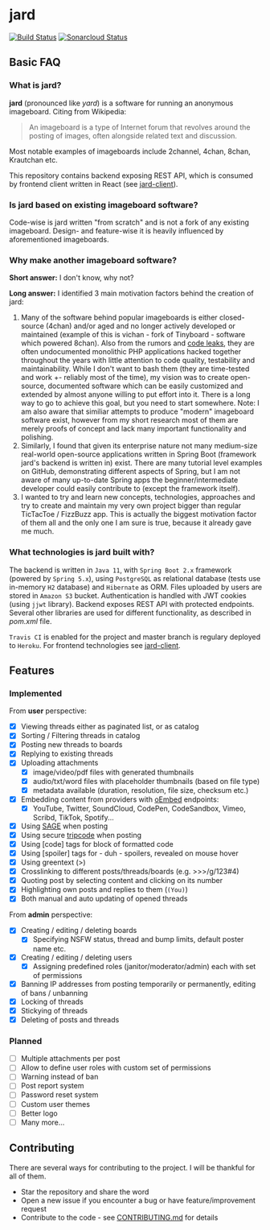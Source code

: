 # jard
[![Build Status](https://travis-ci.org/njuro/jard.svg?branch=master)](https://travis-ci.org/njuro/jard)
[![Sonarcloud Status](https://sonarcloud.io/api/project_badges/measure?project=njuro_jard&metric=alert_status)](https://sonarcloud.io/dashboard?id=njuro_jard)
## Basic FAQ
### What is jard?
**jard** (pronounced like *yard*)  is a software for running an anonymous imageboard. Citing from Wikipedia:
> An imageboard is a type of Internet forum that revolves around the posting 
> of images, often alongside related text and discussion. 

Most notable examples of imageboards include 2channel, 4chan, 8chan, Krautchan etc.

This repository contains backend exposing REST API, which is consumed by frontend client written in React (see [jard-client](https://github.com/njuro/jard-client)).

### Is jard based on existing imageboard software?
Code-wise is jard written "from scratch" and is not a fork of any existing imageboard. Design- and feature-wise it is heavily influenced by aforementioned imageboards.

### Why make another imageboard software?
**Short answer:** I don't know, why not?

**Long answer:** I identified 3 main motivation factors behind the creation of jard:

 1. Many of the software behind popular imageboards is either closed-source (4chan) and/or aged and no longer actively developed or maintained (example of this is vichan - fork of Tinyboard - software which powered 8chan). Also from the rumors and [code leaks](https://gist.github.com/dvliman/11264471), they are often undocumented monolithic PHP applications hacked together throughout the years with little attention to code quality, testability and maintainability. While I don't want to bash them (they are time-tested and work +- reliably most of the time), my vision was to create open-source, documented software which can be easily customized and extended by almost anyone willing to put effort into it. There is a long way to go to achieve this goal, but you need to start somewhere. Note: I am also aware that similiar attempts to produce "modern" imageboard software exist, however from my short research most of them are merely proofs of concept and lack many important functionality and polishing.
 2. Similarly, I found that given its enterprise nature not many medium-size real-world open-source applications written in Spring Boot (framework jard's backend is written in) exist. There are many tutorial level examples on GitHub, demonstrating different aspects of Spring, but I am not aware of many up-to-date Spring apps the beginner/intermediate developer could easily contribute to (except the framework itself).
 3. I wanted to try and learn new concepts, technologies, approaches and try to create and maintain my very own project bigger than regular TicTacToe / FizzBuzz app. This is actually the biggest motivation factor of them all and the only one I am sure is true, because it already gave me much.

### What technologies is jard built with?
The backend is written in `Java 11`, with `Spring Boot 2.x` framework (powered by `Spring 5.x`), using `PostgreSQL` as relational database (tests use in-memory `H2` database) and `Hibernate` as ORM. Files uploaded by users are stored in `Amazon S3` bucket.  Authentication is handled with JWT cookies (using `jjwt` library). Backend exposes REST API with protected endpoints. Several other libraries are used for different functionality, as described in *pom.xml* file.

`Travis CI` is enabled for the project and master branch is regulary deployed to `Heroku`.
For frontend technologies see [jard-client](https://github.com/njuro/jard-client).  

## Features
### Implemented
From **user** perspective:

- [x] Viewing threads either as paginated list, or as catalog
- [x] Sorting / Filtering threads in catalog
 - [x] Posting new threads to boards
 - [x] Replying to existing threads
 - [x] Uploading attachments
	 - [x] image/video/pdf files with generated thumbnails
	 - [x] audio/txt/word files with placeholder thumbnails (based on file type)
	 - [x] metadata available (duration, resolution, file size, checksum etc.)
- [x] Embedding content from providers with [oEmbed](https://oembed.com) endpoints:
     - [x] YouTube, Twitter, SoundCloud, CodePen, CodeSandbox, Vimeo, Scribd, TikTok, Spotify...
- [x] Using [SAGE](https://knowyourmeme.com/memes/sage) when posting
- [x] Using secure [tripcode](https://en.wiktionary.org/wiki/tripcode) when posting
- [x] Using [code] tags for block of formatted code
- [x] Using [spoiler] tags for - duh - spoilers, revealed on mouse hover
- [x] Using greentext (>)
- [x] Crosslinking to different posts/threads/boards (e.g. >>>/g/123#4)
- [x] Quoting post by selecting content and clicking on its number
- [x] Highlighting own posts and replies to them (`(You)`)
- [x] Both manual and auto updating of opened threads

From **admin** perspective:

- [x] Creating / editing / deleting boards
	- [x] Specifying NSFW status, thread and bump limits, default poster name etc.
- [x] Creating / editing / deleting users
	- [x]  Assigning predefined roles (janitor/moderator/admin) each with set of permissions
- [x] Banning IP addresses from posting temporarily or permanently, editing of bans / unbanning
- [x] Locking of threads
- [x] Stickying of threads
- [x] Deleting of posts and threads

### Planned

- [ ] Multiple attachments per post
- [ ]  Allow to define user roles with custom set of permissions
- [ ]  Warning instead of ban
- [ ]  Post report system
- [ ] Password reset system
- [ ] Custom user themes
- [ ]  Better logo
- [ ] Many more...

## Contributing
There are several ways for contributing to the project. I will be thankful for all of them.
- Star the repository and share the word
- Open a new issue if you encounter a bug or have feature/improvement request
- Contribute to the code - see [CONTRIBUTING.md](https://github.com/njuro/jard/blob/master/CONTRIBUTING.md) for details
